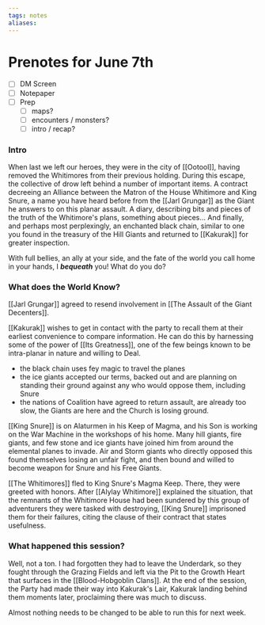 ```yaml
---
tags: notes
aliases:
---
```


# Prenotes for June 7th
- [ ] DM Screen
- [ ] Notepaper
- [ ] Prep
	- [ ] maps?
	- [ ] encounters / monsters?
	- [ ] intro / recap?

### Intro

When last we left our heroes, they were in the city of [[Ootool]], having removed the Whitimores from their previous holding. During this escape, the collective of drow left behind a number of important items. A contract decreeing an Alliance between the Matron of the House Whitimore and King Snure, a name you have heard before from the [[Jarl Grungar]] as the Giant he answers to on this planar assault. A diary, describing bits and pieces of the truth of the Whitimore's plans, something about pieces... And finally, and perhaps most perplexingly, an enchanted black chain, similar to one you found in the treasury of the Hill Giants and returned to [[Kakurak]] for greater inspection.

With full bellies, an ally at your side, and the fate of the world you call home in your hands, I ***bequeath*** you! What do you do?

### What does the World Know?
[[Jarl Grungar]] agreed to resend involvement in [[The Assault of the Giant Decenters]].

[[Kakurak]] wishes to get in contact with the party to recall them at their earliest convenience to compare information. He can do this by harnessing some of the power of [[Its Greatness]], one of the few beings known to be intra-planar in nature and willing to Deal.

- the black chain uses fey magic to travel the planes
- the ice giants accepted our terms, backed out and are planning on standing their ground against any who would oppose them, including Snure
- the nations of Coalition have agreed to return assault, are already too slow, the Giants are here and the Church is losing ground.

[[King Snure]] is on Alaturmen in his Keep of Magma, and his Son is working on the War Machine in the workshops of his home. Many hill giants, fire giants, and few stone and ice giants have joined him from around the elemental planes to invade. Air and Storm giants who directly opposed this found themselves losing an unfair fight, and then bound and willed to become weapon for Snure and his Free Giants.

[[The Whitimores]] fled to King Snure's Magma Keep. There, they were greeted with honors. After [[Alylay Whitimore]] explained the situation, that the remnants of the Whitimore House had been sundered by this group of adventurers they were tasked with destroying, [[King Snure]] imprisoned them for their failures, citing the clause of their contract that states usefulness.

### What happened this session?
Well, not a ton. I had forgotten they had to leave the Underdark, so they fought through the Grazing Fields and left via the Pit to the Growth Heart that surfaces in the [[Blood-Hobgoblin Clans]]. At the end of the session, the Party had made their way into Kakurak's Lair, Kakurak landing behind them moments later, proclaiming there was much to discuss.

Almost nothing needs to be changed to be able to run this for next week.